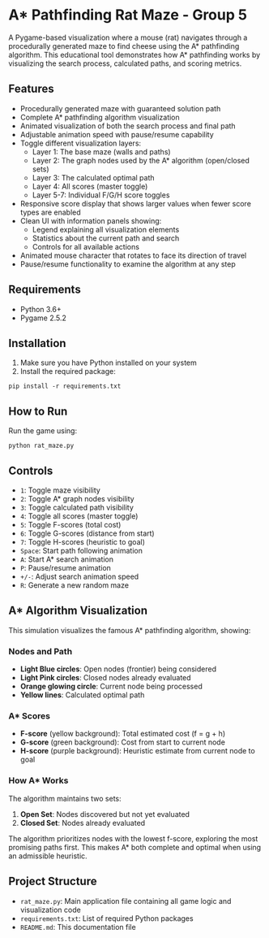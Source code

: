 # A* Pathfinding Rat Maze - Group 5

A Pygame-based visualization where a mouse (rat) navigates through a procedurally generated maze to find cheese using the A* pathfinding algorithm. This educational tool demonstrates how A* pathfinding works by visualizing the search process, calculated paths, and scoring metrics.

## Features

- Procedurally generated maze with guaranteed solution path
- Complete A* pathfinding algorithm visualization
- Animated visualization of both the search process and final path
- Adjustable animation speed with pause/resume capability
- Toggle different visualization layers:
  - Layer 1: The base maze (walls and paths)
  - Layer 2: The graph nodes used by the A* algorithm (open/closed sets)
  - Layer 3: The calculated optimal path
  - Layer 4: All scores (master toggle)
  - Layer 5-7: Individual F/G/H score toggles
- Responsive score display that shows larger values when fewer score types are enabled
- Clean UI with information panels showing:
  - Legend explaining all visualization elements
  - Statistics about the current path and search
  - Controls for all available actions
- Animated mouse character that rotates to face its direction of travel
- Pause/resume functionality to examine the algorithm at any step

## Requirements

- Python 3.6+
- Pygame 2.5.2

## Installation

1. Make sure you have Python installed on your system
2. Install the required package:
```
pip install -r requirements.txt
```

## How to Run

Run the game using:
```
python rat_maze.py
```

## Controls

- `1`: Toggle maze visibility
- `2`: Toggle A* graph nodes visibility
- `3`: Toggle calculated path visibility
- `4`: Toggle all scores (master toggle)
- `5`: Toggle F-scores (total cost)
- `6`: Toggle G-scores (distance from start)
- `7`: Toggle H-scores (heuristic to goal)
- `Space`: Start path following animation
- `A`: Start A* search animation
- `P`: Pause/resume animation
- `+/-`: Adjust search animation speed
- `R`: Generate a new random maze

## A* Algorithm Visualization

This simulation visualizes the famous A* pathfinding algorithm, showing:

### Nodes and Path
- **Light Blue circles**: Open nodes (frontier) being considered
- **Light Pink circles**: Closed nodes already evaluated
- **Orange glowing circle**: Current node being processed
- **Yellow lines**: Calculated optimal path

### A* Scores
- **F-score** (yellow background): Total estimated cost (f = g + h)
- **G-score** (green background): Cost from start to current node
- **H-score** (purple background): Heuristic estimate from current node to goal

### How A* Works
The algorithm maintains two sets:
1. **Open Set**: Nodes discovered but not yet evaluated
2. **Closed Set**: Nodes already evaluated

The algorithm prioritizes nodes with the lowest f-score, exploring the most promising paths first. This makes A* both complete and optimal when using an admissible heuristic.

## Project Structure

- `rat_maze.py`: Main application file containing all game logic and visualization code
- `requirements.txt`: List of required Python packages
- `README.md`: This documentation file
